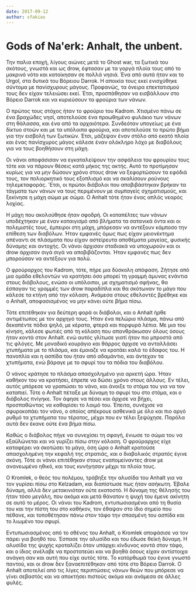 ```yaml
---
date: 2017-09-12
author: sfakias
---
```

# Gods of Na'erk: Anhalt, the unbent.

Την παλια εποχή, λίγους αιώνες μετά το Ghost war, τα ξωτικά του σκότους,
γνωστά και ως drow, έφτασαν με τα γοργά πλοία τους από το μακρινό νότο και
κατοίκησαν σε πολλά νησιά. Ένα από αυτά ήταν και το Urgol, στα δυτικά του
Βόρειου Darrok. Η αποικία τους εκεί ενισχύθηκε σύντομα με πανίσχυρους μάγους.
Προφανώς, τα όνειρα επεκτατισμού τους δεν είχαν τελειώσει εκεί. Έτσι,
προσπάθησαν να εισβάλλουν στο Βόρειο Darrok και να κυριεύσουν τα φρούρια των
νάνων.



Ο πρώτος τους στόχος ήταν το φρούριο του Kadrom. Χτισμένο πάνω σε ένα βραχώδες
νησί, αποτελούσε ένα προωθημένο φυλάκιο των νάνων στη θάλασσα, και ένα από τα
αρχαιότερα. Συνδεόταν υπογείως με ένα δίκτυο στοών και με τα υπόλοιπα φρούρια,
και αποτελούσε το πρώτο βήμα για την εισβολή των ξωτικών. Έτσι, μάζεψαν έναν
στόλο από εκατό πλοία και ένας πανίσχυρος μάγος κάλεσε έναν ολόκληρο λόχο με
διαβόλους για να τους βοηθήσουν στη μάχη.



Οι νάνοι αποφάσισαν να εγκαταλείψουν την ασφάλεια του φρουρίου τους τότε και
να πάρουν θέσεις κατά μήκος της ακτής. Αυτό το προτίμησαν κυρίως για να μην
δώσουν χρόνο στους drow να ξεφορτώσουν τα εφόδιά τους, τον πολιορκητικό τους
εξοπλισμό και να σκαλίσουν ρούνους τηλεμεταφοράς. 'Ετσι, οι πρώτοι διάβολοι
που αποβιβάστηκαν βρήκαν τα τάγματα των νάνων να τους περιμένουν με συμπαγείς
σχηματισμούς, και ξεκίνησε η μάχη σώμα με σώμα. Ο Anhalt τότε ήταν ένας απλός
νεαρός λοχίας.



Η μάχη που ακολούθησε ήταν σφοδρή. Οι καταπέλτες των νάνων υποδέχτηκαν με έναν
καταιγισμό από βλήματα τα σατανικά όντα και οι πολεμιστές τους, έμπειροι στη
μάχη, μπόρεσαν να αντέξουν κάμποσο την επίθεση των διαβόλων. Ήταν εμφανές όμως
πως είχαν μειονέκτημα απέναντι σε πλάσματα που είχαν αστείρευτα αποθέματα
μαγείας, φυσικής δύναμης και αντοχής. Οι νάνοι άρχισαν σταδιακά να υποχωρούν
και οι drow άρχισαν σιγά σιγά να αποβιβάζονται. Ήταν εμφανές πως δεν μπορούσαν
να αντέξουν για πολύ.



Ο φρούραρχος του Kadrom, τότε, πήρε μια δύσκολη απόφαση. Ζήτησε από μια ομάδα
εθελοντών να κρατήσει όσο μπορεί τη γραμμή άμυνας ενάντια στους διάβολους,
ενώσο οι υπόλοιποι, με σχηματισμό σφήνας, θα έσπαγαν τις γραμμές των drow
παραδίπλα και θα σκότωναν το μάγο που κάλεσε τα κτήνη από την κόλαση. Ανάμεσα
στους εθελοντές βρέθηκε και ο Anhalt, αποφασισμένος να μην κάνει ούτε βήμα
πίσω.  

Τότε επιτέθηκαν για δεύτερη φορά οι διάβολοι, και ο Anhalt ήρθε αντιμέτωπος με
τον αρχηγό τους. Ήταν ένα πελώριο πλάσμα, πάνω από δεκαπέντε πόδια ψηλό, με
κέρατα, φτερά και πορφυρά λέπια. Με μια του κίνηση, κάλεσε φωτιές από τη
κόλαση που απανθράκωσαν όλους όσους ήταν κοντά στον Anhalt. ενώ αυτός γλίτωσε
γιατί ήταν πιο μπροστά από τις φλόγες. Με μοναδικό κουράγιο και θάρρος άρχισε
να ανταλλάσει χτυπήματα με το πλάσμα, και έμοιαζε να κρατάει καλά το έδαφος
του. Η πανοπλία και η ασπίδα του ήταν από αδαμάντιο, και άντεχαν τα χτυπήματα,
ενώ βάραγε με το σφυρί του τα πόδια του διαβόλου.  

Ο νάνος κράτησε το πλάσμα απασχολημένο για αρκετή ώρα. Ήταν καθήκον του να
κρατήσει, έπρεπε να δώσει χρόνο στους άλλους. Εν τέλει, αυτός μπόρεσε να
γραπώσει το νάνο, και άνοιξε το στόμα του για να τον καταπιεί. Τότε ο Anhalt
πέταξε με δύναμη το σφυρί του στο στόμα, και ο διάβολος πνίγηκε. Τον άφησε να
πέσει και άρχισε να βήχει, προσπαθώντας να καθαρίσει το λαιμό του. Έπειτα,
συνέχισε να σφυροκοπάει τον νάνο, ο οποίος απέκρουε ασθενικά με όλο και πιο
αργό ρυθμό τα χτυπήματα του τέρατος, μέχρι που εν τέλει ξεψύχησε. Παρόλα αυτά
δεν έκανε ούτε ένα βήμα πίσω.  

Καθώς ο διάβολος πήγε να συνεχίσει τη σφαγή, ένιωσε το σώμα του να εξαϋλώνεται
και να γυρίζει πίσω στην κόλαση. Ο φρούραρχος είχε καταφέρει να σκοτώσει το
μάγο, όση ώρα ο Anhalt κρατούσε απασχολημένη την κεφαλή της στρατιάς, και ο
διαβολικός στρατός έγινε σκόνη. Τότε οι νάνοι επιτέθηκαν στους εναπομείναντες
drow με ανανεωμένο ηθικό, και τους κυνήγησαν μέχρι τα πλοία τους.  

O Kromlek, o θεός του πολέμου, τράβηξε την αλυσίδα του Anhalt για να τον
γυρίσει πίσω στο Kelzadam, και διαπίστωσε πως ήταν ασήκωτη. Έβαλε δύναμη, αλλά
δεν μετακινιόταν ούτε εκατοστό. H δύναμη της θέλησής του ήταν τόσο μεγάλη, που
ακόμα και μετά θάνατον η ψυχή του έμενε ακίνητη σε αυτό το μέρος. Οι νάνοι του
Kadrom, εντυπωσιασμένοι από τη θυσία του και την πίστη του στο καθήκον, τον
έθαψαν στο ίδιο σημείο που πέθανε, και τοποθέτησαν πάνω στον τάφο την σπασμένη
του ασπίδα και το λιωμένο του σφυρί.  

Εντυπωσιασμένος από το σθένος του Anhalt, o Kromlek αποφάσισε να τον πάρει για
βοηθό του. Έσπασε την αλυσίδα και του έδωσε θεϊκή δύναμη. Η αλυσίδα της ψυχής
κροταλίζει όταν υπάρχει κίνδυνος κοντά στον τάφο, και ο ίδιος ανέλαβε να
προστατεύει και να βοηθά όσους είχαν αντίστοιχα ανάγκη σαν και αυτή που είχε
αυτός τότε. Το κατόρθωμά του έγινε γνωστό παντού, και οι drow δεν
ξαναεπιτέθηκαν από τότε στο Βόρειο Darrok. Ο Anhalt αποτελεί από τις λίγες
περιπτώσεις νάνων θεών που μπόρεσε να γίνει σεβαστός και να αποκτήσει πιστούς
ακόμα και ανάμεσα σε άλλες φυλές.


